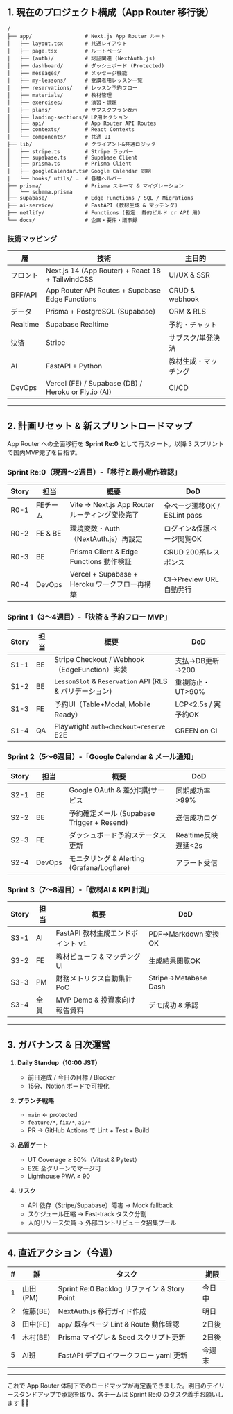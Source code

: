 ## 1. 現在のプロジェクト構成（App Router 移行後）

```
/
├── app/                 # Next.js App Router ルート
│   ├── layout.tsx       # 共通レイアウト
│   ├── page.tsx         # ルートページ
│   ├── (auth)/          # 認証関連 (NextAuth.js)
│   ├── dashboard/       # ダッシュボード (Protected)
│   ├── messages/        # メッセージ機能
│   ├── my-lessons/      # 受講者用レッスン一覧
│   ├── reservations/    # レッスン予約フロー
│   ├── materials/       # 教材管理
│   ├── exercises/       # 演習・課題
│   ├── plans/           # サブスクプラン表示
│   ├── landing-sections/# LP用セクション
│   ├── api/             # App Router API Routes
│   ├── contexts/        # React Contexts
│   └── components/      # 共通 UI
├── lib/                 # クライアント&共通ロジック
│   ├── stripe.ts        # Stripe ラッパー
│   ├── supabase.ts      # Supabase Client
│   ├── prisma.ts        # Prisma Client
│   ├── googleCalendar.ts# Google Calendar 同期
│   └── hooks/ utils/ …  # 各種ヘルパー
├── prisma/              # Prisma スキーマ & マイグレーション
│   └── schema.prisma
├── supabase/            # Edge Functions / SQL / Migrations
├── ai-service/          # FastAPI (教材生成 & マッチング)
├── netlify/             # Functions (暫定: 静的ビルド or API 用)
└── docs/                # 企画・要件・議事録
```

### 技術マッピング
| 層 | 技術 | 主目的 |
|----|------|--------|
| フロント | Next.js 14 (App Router) + React 18 + TailwindCSS | UI/UX & SSR |
| BFF/API | App Router API Routes + Supabase Edge Functions | CRUD & webhook |
| データ | Prisma + PostgreSQL (Supabase) | ORM & RLS |
| Realtime | Supabase Realtime | 予約・チャット |
| 決済 | Stripe | サブスク/単発決済 |
| AI | FastAPI + Python | 教材生成・マッチング |
| DevOps | Vercel (FE) / Supabase (DB) / Heroku or Fly.io (AI) | CI/CD |

---

## 2. 計画リセット & 新スプリントロードマップ

App Router への全面移行を **Sprint Re:0** として再スタート。以降 3 スプリントで国内MVP完了を目指す。

### Sprint Re:0（現週〜2週目）‐「移行と最小動作確認」
| Story | 担当 | 概要 | DoD |
|-------|------|------|-----|
| R0-1 | FEチーム | Vite → Next.js App Router ルーティング変換完了 | 全ページ遷移OK / ESLint pass |
| R0-2 | FE & BE | 環境変数・Auth（NextAuth.js）再設定 | ログイン&保護ページ閲覧OK |
| R0-3 | BE | Prisma Client & Edge Functions 動作検証 | CRUD 200系レスポンス |
| R0-4 | DevOps | Vercel + Supabase + Heroku ワークフロー再構築 | CI→Preview URL自動発行 |

### Sprint 1（3〜4週目）‐「決済 & 予約フロー MVP」
| Story | 担当 | 概要 | DoD |
|-------|------|------|-----|
| S1-1 | BE | Stripe Checkout / Webhook （EdgeFunction）実装 | 支払→DB更新→200 |
| S1-2 | BE | `LessonSlot` & `Reservation` API (RLS & バリデーション) | 重複防止・UT>90% |
| S1-3 | FE | 予約UI（Table+Modal, Mobile Ready） | LCP<2.5s / 実予約OK |
| S1-4 | QA | Playwright `auth→checkout→reserve` E2E | GREEN on CI |

### Sprint 2（5〜6週目）‐「Google Calendar & メール通知」
| Story | 担当 | 概要 | DoD |
|-------|------|------|-----|
| S2-1 | BE | Google OAuth & 差分同期サービス | 同期成功率>99% |
| S2-2 | BE | 予約確定メール (Supabase Trigger + Resend) | 送信成功ログ |
| S2-3 | FE | ダッシュボード予約ステータス更新 | Realtime反映遅延<2s |
| S2-4 | DevOps | モニタリング & Alerting (Grafana/Logflare) | アラート受信 |

### Sprint 3（7〜8週目）‐「教材AI & KPI 計測」
| Story | 担当 | 概要 | DoD |
|-------|------|------|-----|
| S3-1 | AI | FastAPI 教材生成エンドポイント v1 | PDF→Markdown 変換OK |
| S3-2 | FE | 教材ビューワ & マッチングUI | 生成結果閲覧OK |
| S3-3 | PM | 財務メトリクス自動集計 PoC | Stripe→Metabase Dash |
| S3-4 | 全員 | MVP Demo & 投資家向け報告資料 | デモ成功 & 承認 |

---

## 3. ガバナンス & 日次運営

1. **Daily Standup（10:00 JST）**  
   - 前日達成 / 今日の目標 / Blocker  
   - 15分、Notion ボードで可視化

2. **ブランチ戦略**  
   - `main` ← protected  
   - `feature/*`, `fix/*`, `ai/*`  
   - PR → GitHub Actions で Lint + Test + Build

3. **品質ゲート**  
   - UT Coverage ≥ 80%（Vitest & Pytest）  
   - E2E 全グリーンでマージ可  
   - Lighthouse PWA ≥ 90

4. **リスク**  
   - API 依存（Stripe/Supabase）障害 → Mock fallback  
   - スケジュール圧縮 → Fast-track タスク分割  
   - 人的リソース欠員 → 外部コントリビュータ招集プール

---

## 4. 直近アクション（今週）

| # | 誰 | タスク | 期限 |
|---|----|--------|------|
| 1 | 山田(PM) | Sprint Re:0 Backlog リファイン & Story Point | 今日中 |
| 2 | 佐藤(BE) | NextAuth.js 移行ガイド作成 | 明日 |
| 3 | 田中(FE) | `app/` 既存ページ Lint & Route 動作確認 | 2日後 |
| 4 | 木村(BE) | Prisma マイグレ & Seed スクリプト更新 | 2日後 |
| 5 | AI班 | FastAPI デプロイワークフロー yaml 更新 | 今週末 |

---

これで App Router 体制下でのロードマップが再定義できました。明日のデイリースタンドアップで承認を取り、各チームは Sprint Re:0 のタスク着手お願いします 🏃‍♂️
